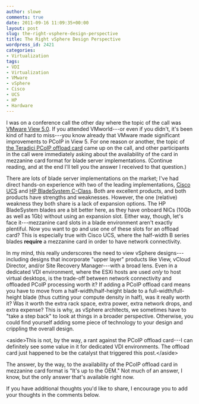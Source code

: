 ```yaml
---
author: slowe
comments: true
date: 2011-09-16 11:09:35+00:00
layout: post
slug: the-right-vsphere-design-perspective
title: The Right vSphere Design Perspective
wordpress_id: 2421
categories:
- Virtualization
tags:
- VDI
- Virtualization
- VMware
- vSphere
- Cisco
- UCS
- HP
- Hardware
---
```


I was on a conference call the other day where the topic of the call was [VMware View 5.0](http://www.vmware.com/products/view/overview.html). If you attended VMworld---or even if you didn't, it's been kind of hard to miss---you know already that VMware made significant improvements to PCoIP in View 5. For one reason or another, the topic of [the Teradici PCoIP offload card](http://www.teradici.com/pcoip/pcoip-products/pcoip-server-offload-card.php) came up on the call, and other participants in the call were immediately asking about the availability of the card in mezzanine card format for blade server implementations. (Continue reading, and at the end I'll tell you the answer I received to that question.)

There are lots of blade server implementations on the market; I've had direct hands-on experience with two of the leading implementations, [Cisco UCS](http://www.cisco.com/en/US/netsol/ns944/index.html) and [HP BladeSystem C-Class](http://h18000.www1.hp.com/products/blades/bladesystem/index.html). Both are excellent products, and both products have strengths and weaknesses. However, the one (relative) weakness they both share is a lack of expansion options. The HP BladeSystem blades are a bit better here, as they have onboard NICs (10Gb as well as 1Gb) without using an expansion slot. Either way, though, let's face it---mezzanine card slots in a blade environment aren't exactly plentiful. Now you want to go and use one of these slots for an offload card? This is especially true with Cisco UCS, where the half-width B series blades **require** a mezzanine card in order to have network connectivity.

In my mind, this really underscores the need to view vSphere designs---including designs that incorporate "upper layer" products like View, vCloud Director, and/or Site Recovery Manager---with a broad lens. Even in a dedicated VDI environment, where the ESXi hosts are used _only_ to host virtual desktops, is the trade-off between network connectivity and offloaded PCoIP processing worth it? If adding a PCoIP offload card means you have to move from a half-width/half-height blade to a full-width/full-height blade (thus cutting your compute density in half), was it really worth it? Was it worth the extra rack space, extra power, extra network drops, and extra expense? This is why, as vSphere architects, we sometimes have to "take a step back" to look at things in a broader perspective. Otherwise, you could find yourself adding some piece of technology to your design and crippling the overall design.

&lt;aside&gt;This is not, by the way, a rant against the PCoIP offload card---I can definitely see some value in it for dedicated VDI environments. The offload card just happened to be the catalyst that triggered this post.&lt;/aside&gt;

The answer, by the way, to the availability of the PCoIP offload card in mezzanine card format is "It's up to the OEM." Not much of an answer, I know, but the only answer that's available right now.

If you have additional thoughts you'd like to share, I encourage you to add your thoughts in the comments below.
